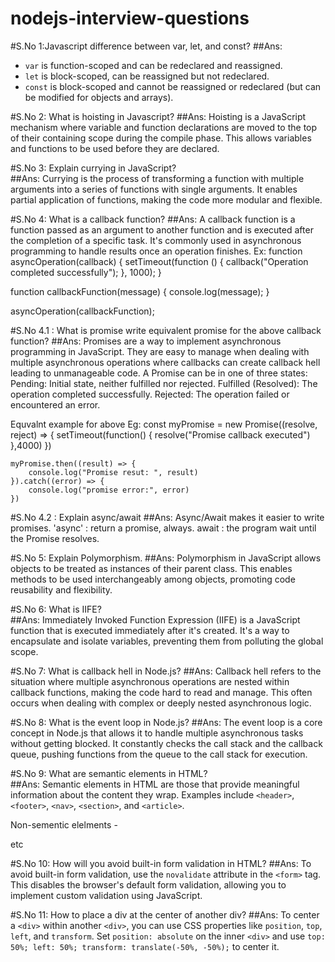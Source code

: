 # nodejs-interview-questions

#S.No 1:Javascript difference between var, let, and const?
##Ans:
- `var` is function-scoped and can be redeclared and reassigned.
- `let` is block-scoped, can be reassigned but not redeclared.
- `const` is block-scoped and cannot be reassigned or redeclared (but can be modified for objects and arrays).

#S.No 2: What is hoisting in Javascript? 
##Ans: Hoisting is a JavaScript mechanism where variable and function declarations are moved to the top of their containing scope during the compile phase. This allows variables and functions to be used before they are declared.

#S.No 3: Explain currying in JavaScript?  
##Ans: Currying is the process of transforming a function with multiple arguments into a series of functions with single arguments. It enables partial application of functions, making the code more modular and flexible.

#S.No 4: What is a callback function?
##Ans: A callback function is a function passed as an argument to another function and is executed after the completion of a specific task. It's commonly used in asynchronous programming to handle results once an operation finishes.
Ex: function asyncOperation(callback) {
    setTimeout(function () {
        callback("Operation completed successfully");
    }, 1000);
}

function callbackFunction(message) {
    console.log(message);
}

asyncOperation(callbackFunction);

#S.No 4.1 : What is promise write equivalent promise for the above callback function?
##Ans: Promises are a way to implement asynchronous programming in JavaScript. They are easy to manage when dealing with multiple asynchronous operations where callbacks can create callback hell leading to unmanageable code.
A Promise can be in one of three states:
Pending: Initial state, neither fulfilled nor rejected.
Fulfilled (Resolved): The operation completed successfully.
Rejected: The operation failed or encountered an error.

Equvalnt example for above Eg:
 const myPromise = new Promise((resolve, reject) => {
        setTimeout(function() {
            resolve("Promise callback executed")
        },4000)
    })

    myPromise.then((result) => {
        console.log("Promise resut: ", result)
    }).catch((error) => {
        console.log("promise error:", error)
    })
#S.No 4.2 : Explain async/await
##Ans: Async/Await makes it easier to write promises. 
'async' : return a promise, always.  await : the program wait until the Promise resolves.


#S.No 5: Explain Polymorphism.
##Ans: Polymorphism in JavaScript allows objects to be treated as instances of their parent class. This enables methods to be used interchangeably among objects, promoting code reusability and flexibility.

#S.No 6: What is IIFE?  
##Ans: Immediately Invoked Function Expression (IIFE) is a JavaScript function that is executed immediately after it's created. It's a way to encapsulate and isolate variables, preventing them from polluting the global scope.

#S.No 7: What is callback hell in Node.js?
##Ans: Callback hell refers to the situation where multiple asynchronous operations are nested within callback functions, making the code hard to read and manage. This often occurs when dealing with complex or deeply nested asynchronous logic.

#S.No 8: What is the event loop in Node.js?
##Ans: The event loop is a core concept in Node.js that allows it to handle multiple asynchronous tasks without getting blocked. It constantly checks the call stack and the callback queue, pushing functions from the queue to the call stack for execution.

#S.No 9: What are semantic elements in HTML?  
##Ans: Semantic elements in HTML are those that provide meaningful information about the content they wrap. Examples include `<header>`, `<footer>`, `<nav>`, `<section>`, and `<article>`. <form> 
             Non-sementic elelments - <div> <span> <p> etc

#S.No 10: How will you avoid built-in form validation in HTML?
##Ans:  To avoid built-in form validation, use the `novalidate` attribute in the `<form>` tag. This disables the browser's default form validation, allowing you to implement custom validation using JavaScript.

#S.No 11: How to place a div at the center of another div?
##Ans: To center a `<div>` within another `<div>`, you can use CSS properties like `position`, `top`, `left`, and `transform`. Set `position: absolute` on the inner `<div>` and use `top: 50%; left: 50%; transform: translate(-50%, -50%);` to center it.
<!DOCTYPE html>
<html>
<head>
    <style>
        .outer {
            position: relative;
            width: 300px;
            height: 300px;
            border: 1px solid #000;
        }
        
        .inner {
            position: absolute;
            top: 50%;
            left: 50%;
            transform: translate(-50%, -50%);
        }
    </style>
</head>
<body>
    <div class="outer">
        <div class="inner">
            This is centered.
        </div>
    </div>
</body>
</html>


#S.No 12: Difference between display:none & visibility:hidden?*  
##Ans:
- `display: none` hides the element completely, removing it from the layout and making it occupy no space.
- `visibility: hidden` hides the element, but it still takes up space as if it were visible.

#S.No 13: What is the entry point of an Angular application?*  
##Ans:The entry point of an Angular application is typically the `main.ts` file. This file bootstraps the Angular application by calling `platformBrowserDynamic().bootstrapModule(AppModule)`.

#S.No 14: How will you do error handling?*  
##Ans:Error handling in Angular involves using try-catch blocks in TypeScript code to capture errors. Additionally, Angular provides error handling mechanisms like `ErrorHandler` to centralize error handling.

#S.No 15: What are decorators in Angular and its types?*  
##Ans:Decorators in Angular are functions that modify the behavior of classes or class members. Types of decorators include `@Component`, `@Directive`, `@Injectable`, `@Pipe`, and `@NgModule`.

#S.No 16: What is pipes chaining?*  
##Ans:Pipes chaining in Angular is the practice of applying multiple Angular pipes sequentially to transform the output in a desired way.

#S.No 17: Explain the concept of dependency injection?*  
##Ans:Dependency Injection (DI) is a design pattern where a class receives its dependencies from an external source rather than creating them itself. It promotes modularity, testability, and maintainability of the application.

#S.No 18: What are common interfaces provided by Angular?*  
##Ans:Common Angular interfaces include `OnInit`, `OnDestroy`, `OnChanges`, `AfterViewInit`, `AfterContentInit`, etc. These interfaces allow components and directives to implement specific lifecycle hooks.

#S.No 19: What is the difference between Subject and BehaviorSubject?*  
##Ans:
- `Subject` doesn't have an initial value and only emits values that are pushed to it after a subscription.
- `BehaviorSubject` has an initial value and emits the most recent value to new subscribers or those that have just subscribed.

#S.No 20: Significance of strings being immutable?*  
##Ans:Strings being immutable means their value cannot be changed after creation. This ensures data integrity and security, especially when dealing with sensitive information. Immutable strings also facilitate concurrency and caching optimizations.

#S.No 21: Difference between if-else and switch?*  
##Ans:
- `if-else` allows for branching based on multiple conditions using logical expressions.
- `switch` evaluates a single expression against multiple cases, providing a more readable and efficient alternative for multiple `if` conditions.

#S.No 22: Basic structure of Angular, difference in AngularJS & Angular?*  
##Ans:
- Basic structure of Angular: Angular follows a component-based architecture. It includes modules, components, services, templates, directives, and a dependency injection system.
- Difference between AngularJS and Angular: AngularJS (Angular 1.x) is an older version of the framework and uses JavaScript. Angular (from version 2 onwards) is a complete rewrite, utilizing TypeScript for better type safety, performance improvements, and a component-based architecture.

#S.No 23: Angular basic commands: create app, update library, create component, create module?*  
**##Ans:**
- Create a new Angular app: `ng new <app-name>`
- Update a library: `ng update <library-name>`
- Create a new component: `ng generate component <component-name>`
- Create a new module: `ng generate module <module-name>`

#S.No 24: Angular design patterns,? and why we use Angular and not React?*  
##Ans:
- Angular design patterns include the component architecture, dependency injection, and observables for handling asynchronous operations. These patterns promote a clean and maintainable codebase.
- The choice between Angular and React depends on project requirements. Angular is a full-featured framework suitable for large-scale applications, providing more structure and built-in features. React, on the other hand, is a flexible library, allowing developers to choose their tools and libraries, making it suitable for smaller projects or when performance is a top priority.

#S.No 25: How to handle exceptions in frontend?*  
##Ans:Exception handling in the frontend involves using try-catch blocks to capture and handle errors.

#S.No 26:** What is a thread pool in Node.js?
##Ans: In Node.js, a thread pool is a collection of worker threads that handle asynchronous operations. It allows Node.js to execute non-blocking I/O operations in a more efficient manner by utilizing multiple threads from the thread pool. This enhances concurrency and performance, especially when dealing with I/O-bound tasks.

Here's how the thread pool works in Node.js:

1. **Main Event Loop**:
   Node.js operates on a single main event loop, which is a single-threaded event-driven system for handling requests and executing JavaScript code.

2. **Asynchronous I/O Operations**:
   When Node.js encounters I/O-bound operations like reading from files, making network requests, or interacting with the file system, it doesn't block the main event loop. Instead, it offloads these tasks to the thread pool.

3. **Thread Pool**:
   The thread pool is a pool of worker threads managed by Node.js. It's used to perform blocking or CPU-intensive tasks asynchronously. Node.js maintains a fixed number of threads in the pool, typically four threads by default, although you can configure this number.

4. **Task Queue**:
   When an asynchronous operation is offloaded to the thread pool, it's placed in a task queue. The worker threads in the thread pool pick up tasks from this queue, process them, and then return the result to the main event loop.

5. **Callback Mechanism**:
   Once a task in the thread pool is completed, a callback function associated with the task is invoked. This callback is typically provided by the user to handle the results of the asynchronous operation.

It's important to note that while the thread pool allows Node.js to perform certain operations concurrently, it doesn't mean that the JavaScript code runs in multiple threads. JavaScript code itself still runs in a single thread, but the thread pool handles the underlying asynchronous tasks efficiently.


#S.No 27:  EventEmitter in Node.js?
##Ans: EventEmitter is a core module in Node.js used to handle events, we can create custom events using events module.
Ex: const EventEmitter = require('events');

const myEmitter = new EventEmitter();

myEmitter.on('greet', ( ) => {
  console.log('Hello, world!');
});

myEmitter.emit('greet');


#S.No 28: Buffers in nodejs with exmple
##Ans: The Buffer class in Node.js is used to perform operations on raw binary data. Generally, Buffer refers to the particular memory location in memory. Buffer and array have some similarities, but the difference is array can be any type, and it can be resizable. Buffers only deal with binary data, and it can not be resizable. Note: Buffer is global class no need to use require in nodejs
Methods:
No	Method	Description
1	Buffer.alloc(size)	It creates a buffer and allocates size to it.
2	Buffer.from(initialization)	It initializes the buffer with given data.
3	Buffer.write(data)	It writes the data on the buffer.
4	toString()	It read data from the buffer and returned it.
5	Buffer.isBuffer(object)	It checks whether the object is a buffer or not.
6	Buffer.length	It returns the length of the buffer.
7	Buffer.copy(buffer,subsection size)	It copies data from one buffer to another.
8	Buffer.slice(start, end=buffer.length)	It returns the subsection of data stored in a buffer.
9	Buffer.concat([buffer,buffer])	It concatenates two buffers.

Example:
const buf = Buffer.from('Hello, Node.js', 'utf-8');

console.log(buf.toString()); // Output: Hello, Node.js
console.log(buf.length);      // Output: 13

#S.No 29: Streams in nodejs with methods:
##Ans:
In Node.js, streams are a powerful and efficient way to handle reading and writing data, especially for large amounts of data or continuous data flow. Streams allow you to process data piece by piece (or chunk by chunk) rather than loading the entire data into memory. Streams are especially useful when dealing with network operations, file system operations, or other I/O operations.

There are several types of streams in Node.js:

Readable Stream:
Readable streams allow you to read data from a source. They are instances of the stream.Readable class. Common methods and events associated with readable streams include:

read(size): Reads and returns the specified number of bytes or characters.
on('data', callback): Event emitted when data is available to be read.
on('end', callback): Event emitted when there is no more data to be read.
on('error', callback): Event emitted if an error occurs.
pipe(destination): Pipes the data from the readable stream to a writable stream.

Writable Stream:
Writable streams allow you to write data to a destination. They are instances of the stream.Writable class. Common methods and events associated with writable streams include:

write(chunk, encoding, callback): Writes data to the stream.
end([chunk], [encoding], [callback]): Signals the end of writing and optionally writes the last chunk of data.
on('finish', callback): Event emitted when all data has been flushed.

Duplex Stream:
Duplex streams combine both readable and writable functionalities. They are instances of the stream.Duplex class. You can both read from and write to a duplex stream.

Transform Stream:
Transform streams are a special type of duplex stream where the output is computed based on the input. They are instances of the stream.Transform class. You can modify the data as it is being written or read.

Examples: -
Here's a brief example demonstrating how to use a readable and writable stream:
const fs = require('fs');

// Readable Stream
const readableStream = fs.createReadStream('input.txt', 'utf-8');

readableStream.on('data', (chunk) => {
  console.log('Read chunk:', chunk);
});

readableStream.on('end', () => {
  console.log('Read stream ended.');
});

readableStream.on('error', (err) => {
  console.error('An error occurred:', err);
});

// Writable Stream
const writableStream = fs.createWriteStream('output.txt', 'utf-8');

writableStream.write('This is some data to write.\n');
writableStream.write('More data to write.\n');
writableStream.end('End of writing.');

writableStream.on('finish', () => {
  console.log('Write stream finished writing.');
});

writableStream.on('error', (err) => {
  console.error('An error occurred:', err);
});

#S.No 30 What are some commonly used timing features of Node.js? 
##Ans:
setTimeout/clearTimeout – This is used to implement delays in code execution.
setInterval/clearInterval – This is used to run a code block multiple times.
setImmediate/clearImmediate – Any function passed as the setImmediate() argument is a callback that's executed in the next iteration of the event loop.
process.nextTick() – It is executed at last in iteration but before next iteration.

#S.No 31 Nodejs modules:
##Ans:

http: Provides functionality to create HTTP servers and clients.
fs (File System): Allows for file system operations like reading and writing files.
path: Helps in working with file and directory paths.
events: Enables event handling and emitting events. and creating custome events
util: Contains utility functions that are useful for developers.
os (Operating System): Provides information about the operating system.
querystring: Helps in parsing and formatting URL query strings.
crypto: Contains cryptographic functionality, including hash, HMAC, and encryption/decryption.
stream: Provides an interface for streaming data.
buffer: Allows for handling binary data directly.
url: Helps in URL resolution and parsing.
zlib: Provides functionality for compression and decompression using the zlib library.

S. No 32 Diff btw Observable and promise
##Ans: 
Observable:
Observables are for streams of events over time
It is cancel-able/retry-able and it supports operators such as map, filter and reduce etc.
Stream data in multiple pipeline
Provides chaining in subscriptions
Subscribe method is used for error handling

Promise:
A Promise can handle only one event
Not easy to cancel and it returns single value
Having one pipeline
Uses only .then() clause
Push error to the child promises

S. No 33 
##Ans: A closure in JavaScript is a function that remembers the variables from the scope in which it was created, even after that scope has finished executing. It has access to its own scope, the scope of the outer function, and the global scope.


#S.No 34 let nums = [22, 55, 2, 6] sort in ascending order without using inbuild function in js
##Ans: 
let nums = [22, 55, 2, 6];

function bubbleSort(arr) {
    const length = arr.length;
    for (let i = 0; i < length; i++) {
        for (let j = 0; j < length - 1; j++) {
            if (arr[j] > arr[j + 1]) {
                // Swap elements if they are in the wrong order
                const temp = arr[j];
                arr[j] = arr[j + 1];
                arr[j + 1] = temp;
            }
        }
    }
}

bubbleSort(nums);
console.log("Sorted array in ascending order:", nums);

#S.No 35 Difference between Spawn and Fork child process:
##Ans:
Spawn :
This starts sending data back to a parent process from the child process as soon as the child process starts executing.
It creates a new process through command rather than running on the same node process.
In this, no new V8 instance is created.
It is used when we want the child process to return a large amount of data back to the parent process.

Fork :
This does not send data automatically, but we can use a global module name process to send data from the child process and in the parent module, using the name of the child the process to send to the child process.
It makes several individual processes (child processes) but all of them run on the same node process as the parent.
In this, a new V8 instance is created.
It is used to separate computation-intensive tasks from the main event loop.

#S.No 36 What is middleware?
##Ans: Middleware comes in the middle of the request and response cycle of the node.js execution. Middleware has the access to the request object, responses object, and next().  App.get(‘/’, (req,res,next)=>{ next() }, (req, res)=> { } ).
• Middleware can be used to add logging and authentication functionality.
• Middleware is used for setting some specific HTTP headers.
• (Middleware chaining) Body-parser(), routing (Middleware Stack)..

